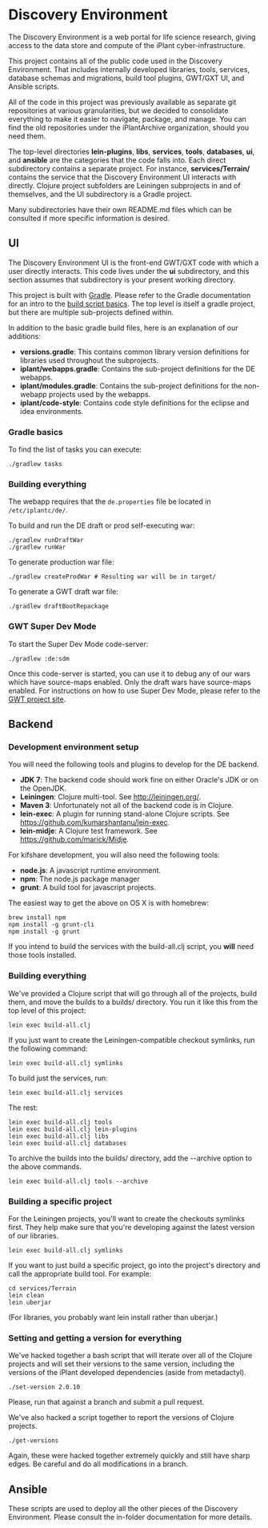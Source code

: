 # Discovery Environment

The Discovery Environment is a web portal for life science research, giving
access to the data store and compute of the iPlant cyber-infrastructure.

This project contains all of the public code used in the Discovery Environment.
That includes internally developed libraries, tools, services, database schemas
and migrations, build tool plugins, GWT/GXT UI, and Ansible scripts.

All of the code in this project was previously available as separate git
repositories at various granularities, but we decided to consolidate everything
to make it easier to navigate, package, and manage. You can find the old
repositories under the iPlantArchive organization, should you need them.

The top-level directories __lein-plugins__, __libs__, __services__, __tools__,
__databases__, __ui__, and __ansible__ are the categories that the code falls
into. Each direct subdirectory contains a separate project. For instance,
__services/Terrain/__ contains the service that the Discovery Environment UI
interacts with directly. Clojure project subfolders are Leiningen subprojects
in and of themselves, and the UI subdirectory is a Gradle project.

Many subdirectories have their own README.md files which can be consulted if
more specific information is desired.

## UI

The Discovery Environment UI is the front-end GWT/GXT code with which a user
directly interacts. This code lives under the __ui__ subdirectory, and this
section assumes that subdirectory is your present working directory.

This project is built with [Gradle](http://www.gradle.org/). Please refer to the Gradle
documentation for an intro to the
[build script basics](http://www.gradle.org/docs/current/userguide/tutorial_using_tasks.html).
The top level is itself a gradle project, but there are multiple sub-projects defined within.

In addition to the basic gradle build files, here is an explanation of our additions:

* __versions.gradle__: This contains common library version definitions for libraries used throughout the subprojects.
* __iplant/webapps.gradle__: Contains the sub-project definitions for the DE webapps.
* __iplant/modules.gradle__: Contains the sub-project definitions for the non-webapp projects used by the webapps.
* __iplant/code-style__: Contains code style definitions for the eclipse and idea environments.

### Gradle basics

To find the list of tasks you can execute:

    ./gradlew tasks

### Building everything
The webapp requires that the `de.properties` file be located in `/etc/iplantc/de/`.

To build and run the DE draft or prod self-executing war:

    ./gradlew runDraftWar
    ./gradlew runWar

To generate production war file:

    ./gradlew createProdWar # Resulting war will be in target/

To generate a GWT draft war file:

    ./gradlew draftBootRepackage


### GWT Super Dev Mode

To start the Super Dev Mode code-server:

    ./gradlew :de:sdm

Once this code-server is started, you can use it to debug any of our wars which
have source-maps enabled. Only the draft wars have source-maps enabled. For
instructions on how to use Super Dev Mode, please refer to the [GWT project
site](http://www.gwtproject.org/articles/superdevmode.html).

## Backend

### Development environment setup

You will need the following tools and plugins to develop for the DE backend.

* __JDK 7__: The backend code should work fine on either Oracle's JDK or on the OpenJDK.
* __Leiningen__: Clojure multi-tool. See http://leiningen.org/.
* __Maven 3__: Unfortunately not all of the backend code is in Clojure.
* __lein-exec__: A plugin for running stand-alone Clojure scripts. See https://github.com/kumarshantanu/lein-exec.
* __lein-midje__: A Clojure test framework. See https://github.com/marick/Midje.

For kifshare development, you will also need the following tools:

* __node.js__: A javascript runtime environment.
* __npm__: The node.js package manager
* __grunt__: A build tool for javascript projects.

The easiest way to get the above on OS X is with homebrew:

    brew install npm
    npm install -g grunt-cli
    npm install -g grunt

If you intend to build the services with the build-all.clj script, you __will__ need those tools installed.

### Building everything

We've provided a Clojure script that will go through all of the projects, build
them, and move the builds to a builds/ directory. You run it like this from the
top level of this project:

    lein exec build-all.clj

If you just want to create the Leiningen-compatible checkout symlinks, run the
following command:

    lein exec build-all.clj symlinks

To build just the services, run:

    lein exec build-all.clj services

The rest:

    lein exec build-all.clj tools
    lein exec build-all.clj lein-plugins
    lein exec build-all.clj libs
    lein exec build-all.clj databases

To archive the builds into the builds/ directory, add the --archive option to
the above commands.

    lein exec build-all.clj tools --archive

### Building a specific project

For the Leiningen projects, you'll want to create the checkouts symlinks first.
They help make sure that you're developing against the latest version of our
libraries.

    lein exec build-all.clj symlinks

If you want to just build a specific project, go into the project's directory
and call the appropriate build tool. For example:

    cd services/Terrain
    lein clean
    lein uberjar


(For libraries, you probably want lein install rather than uberjar.)

### Setting and getting a version for everything

We've hacked together a bash script that will iterate over all of the Clojure
projects and will set their versions to the same version, including the
versions of the iPlant developed dependencies (aside from metadactyl).

    ./set-version 2.0.10

Please, run that against a branch and submit a pull request.

We've also hacked a script together to report the versions of Clojure projects.

    ./get-versions

Again, these were hacked together extremely quickly and still have sharp edges.
Be careful and do all modifications in a branch.

## Ansible

These scripts are used to deploy all the other pieces of the Discovery
Environment. Please consult the in-folder documentation for more details.
